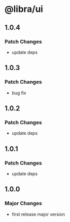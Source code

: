 # @libra/ui

## 1.0.4

### Patch Changes

- update deps

## 1.0.3

### Patch Changes

- bug fix

## 1.0.2

### Patch Changes

- update deps

## 1.0.1

### Patch Changes

- update deps

## 1.0.0

### Major Changes

- first release major version
